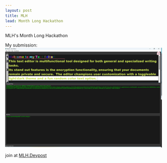 ```yaml
---
layout: post
title: MLH 
lead: Month Long Hackathon
---
```


MLH's Month Long Hackathon

My submission: ![Text_Editor Screenshot submission](_posts/Text_Editor_screenshot.png) 

join at [MLH.Devpost](https://hackfest-november.devpost.com/)